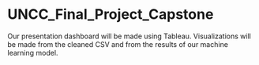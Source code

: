 # UNCC_Final_Project_Capstone

Our presentation dashboard will be made using Tableau. Visualizations will be made from the cleaned CSV and from the results of our machine learning model.
